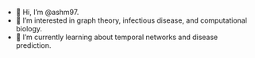 - 👋 Hi, I’m @ashm97.
- 👀 I’m interested in graph theory, infectious disease, and computational biology.
- 🌱 I’m currently learning about temporal networks and disease prediction.

<!---
ashm97/ashm97 is a ✨ special ✨ repository because its `README.md` (this file) appears on your GitHub profile.
You can click the Preview link to take a look at your changes.
--->
